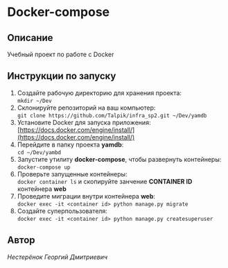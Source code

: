  # Docker-compose
 ## Описание
 Учебный проект по работе с Docker
 ## Инструкции по запуску

1.  Создайте рабочую директорию для хранения проекта:  
    `mkdir ~/Dev`
2.  Склонируйте репозиторий на ваш компьютер:  
    `git clone https://github.com/Talpik/infra_sp2.git ~/Dev/yamdb`
3.  Установите Docker для запуска приложения:  
    [https://docs.docker.com/engine/install/](https://docs.docker.com/engine/install/)
4.  Перейдите в папку проекта  **yamdb**:  
    `cd ~/Dev/yambd`
5.  Запустите утилиту  **docker-compose**, чтобы развернуть контейнеры:  
    `docker-compose up`
6.  Проверьте запущенные контейнеры:  
    `docker container ls`  и скопируйте занчение  **CONTAINER ID**  контейнера  **web**
7.  Проведите миграции внутри контейнера  **web**:  
    `docker exec -it <container id> python manage.py migrate`
8.  Создайте суперпользователя:  
    `docker exec -it <container id> python manage.py createsuperuser`  

## Автор
*Нестерёнок Георгий Дмитриевич*
